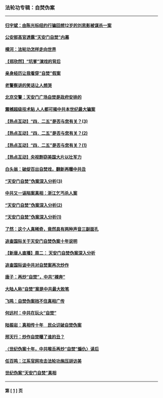 ### 法轮功专辑：自焚伪案
---
#### [归宇斌：由陈光标纽约行骗回想12岁的刘思影被谋杀一案](../../pages/nf5562/n4054841.md) 
#### [公安部高官透露“天安门自焚”内幕](../../pages/nf5562/n3883877.md) 
#### [横河：法轮功怎样走向世界](../../pages/nf5562/n3876422.md) 
#### [【郑欣然】“坑爹”演戏的背后](../../pages/nf5562/n3719192.md) 
#### [亲身经历让我看穿“自焚”假案](../../pages/nf5562/n3682320.md) 
#### [老警察讲的笑话让人想哭](../../pages/nf5562/n3676026.md) 
#### [北京交警：天安门广场自焚是政府安排的](../../pages/nf5562/n3613031.md) 
#### [震撼超级技术贴  人人都可揭中共本世纪最大骗案](../../pages/nf5562/n3600691.md) 
#### [【热点互动】“四．二五”是否与您有关？(3)](../../pages/nf5562/n3575654.md) 
#### [【热点互动】“四．二五”是否与您有关？(2)](../../pages/nf5562/n3574960.md) 
#### [【热点互动】“四．二五”是否与您有关？(1)](../../pages/nf5562/n3574882.md) 
#### [【热点互动】央视剽窃美国大片以壮军力](../../pages/nf5562/n3166596.md) 
#### [白头翁：破绽百出自焚戏，翻新再曝中共丑](../../pages/nf5562/n3165175.md) 
#### [“天安门自焚”伪案深入分析(3)](../../pages/nf5562/n3155980.md) 
#### [中共又一诬陷案真相：浙江乞丐杀人案](../../pages/nf5562/n3155715.md) 
#### [“天安门自焚”伪案深入分析(2)](../../pages/nf5562/n3155486.md) 
#### [“天安门自焚”伪案深入分析(1)](../../pages/nf5562/n3154864.md) 
#### [了然：这个人真稀奇，竟然具有两种声音三副面孔](../../pages/nf5562/n3153877.md) 
#### [追查国际关于天安门自焚伪案十年说明](../../pages/nf5562/n3149437.md) 
#### [【新唐人直播】周二：  天安门自焚伪案深入分析](../../pages/nf5562/n3151769.md) 
#### [追查国际谈中共对自焚案再次炒作](../../pages/nf5562/n3151717.md) 
#### [唐子：再炒“自焚”，中共“裸奔”](../../pages/nf5562/n3151595.md) 
#### [大陆人称“自焚”案是中共最大败笔](../../pages/nf5562/n3151569.md) 
#### [飞鸣：自焚伪案挡不住真相广传](../../pages/nf5562/n3151562.md) 
#### [何远村：中共在玩火“自焚”](../../pages/nf5562/n3151561.md) 
#### [陆振岩：真相传十年　民众识破自焚伪案](../../pages/nf5562/n3151557.md) 
#### [邢天行：炒作自焚曝了谁的丑？](../../pages/nf5562/n3150995.md) 
#### [〈世纪伪案十年，中共喉舌再炒“自焚”煽仇〉读后](../../pages/nf5562/n3150476.md) 
#### [任百鸣：江系官网攻击法轮功施压胡访美](../../pages/nf5562/n3149766.md) 
#### [世纪伪案“天安门自焚”真相](../../pages/nf5562/n3149521.md) 

---
#### 第 [ [1](./1.md) ] 页
